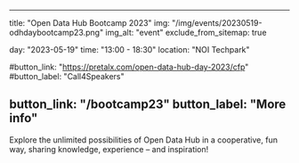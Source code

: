 

---
title: "Open Data Hub Bootcamp 2023"
img: "/img/events/20230519-odhdaybootcamp23.png"
img_alt: "event"
exclude_from_sitemap: true

day: "2023-05-19"
time: "13:00 - 18:30"
location: "NOI Techpark"

#button_link: "https://pretalx.com/open-data-hub-day-2023/cfp"
#button_label: "Call4Speakers"

button_link: "/bootcamp23"
button_label: "More info"
---

Explore the unlimited possibilities of Open Data Hub in a cooperative, fun way, sharing knowledge, experience – and inspiration!
